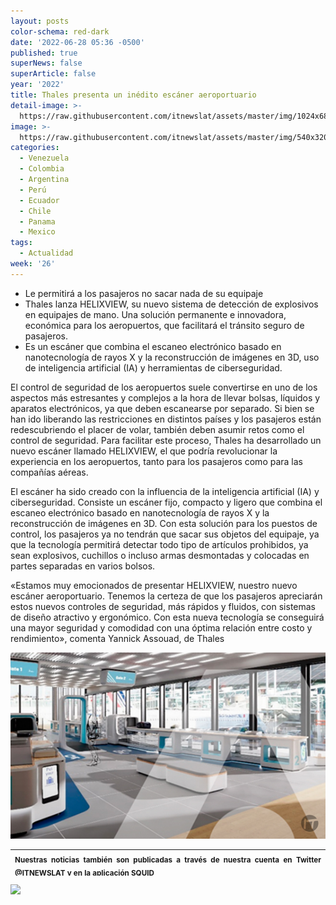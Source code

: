 ```yaml
---
layout: posts
color-schema: red-dark
date: '2022-06-28 05:36 -0500'
published: true
superNews: false
superArticle: false
year: '2022'
title: Thales presenta un inédito escáner aeroportuario
detail-image: >-
  https://raw.githubusercontent.com/itnewslat/assets/master/img/1024x680/thales-aeropuerto-g.jpg
image: >-
  https://raw.githubusercontent.com/itnewslat/assets/master/img/540x320/thales-aeropuerto-p.jpg
categories:
  - Venezuela
  - Colombia
  - Argentina
  - Perú
  - Ecuador
  - Chile
  - Panama
  - Mexico
tags:
  - Actualidad
week: '26'
---
```

- Le permitirá a los pasajeros no sacar nada de su equipaje
- Thales lanza HELIXVIEW, su nuevo sistema de detección de explosivos en equipajes de mano. Una solución permanente e innovadora, económica para los aeropuertos, que facilitará el tránsito seguro de pasajeros.
- Es un escáner que combina el escaneo electrónico basado en nanotecnología de rayos X y la reconstrucción de imágenes en 3D, uso de inteligencia artificial (IA) y herramientas de ciberseguridad.

El control de seguridad de los aeropuertos suele convertirse en uno de los aspectos más estresantes y complejos a la hora de llevar bolsas, líquidos y aparatos electrónicos, ya que deben escanearse por separado. Si bien se han ido liberando las restricciones en distintos países y los pasajeros están redescubriendo el placer de volar, también deben asumir retos como el control de seguridad. Para facilitar este proceso, Thales ha desarrollado un nuevo escáner llamado HELIXVIEW, el que podría revolucionar la experiencia en los aeropuertos, tanto para los pasajeros como para las compañías aéreas. 

El escáner ha sido creado con la influencia de la inteligencia artificial (IA) y ciberseguridad. Consiste un escáner fijo, compacto y ligero que combina el escaneo electrónico basado en nanotecnología de rayos X y la reconstrucción de imágenes en 3D. Con esta solución para los puestos de control, los pasajeros ya no tendrán que sacar sus objetos del equipaje, ya que la tecnología permitirá detectar todo tipo de artículos prohibidos, ya sean explosivos, cuchillos o incluso armas desmontadas y colocadas en partes separadas en varios bolsos.

«Estamos muy emocionados de presentar HELIXVIEW, nuestro nuevo escáner aeroportuario. Tenemos la certeza de que los pasajeros apreciarán estos nuevos controles de seguridad, más rápidos y fluidos, con sistemas de diseño atractivo y ergonómico. Con esta nueva tecnología se conseguirá una mayor seguridad y comodidad con una óptima relación entre costo y rendimiento», comenta Yannick Assouad, de Thales

![](https://raw.githubusercontent.com/itnewslat/assets/master/img/540x320/thales-aeropuerto-p.jpg)

<table style="height: 42px;" width="569">
<tbody>
<tr>
<td style="text-align: justify;"><sub><strong>Nuestras noticias también son publicadas a través de nuestra cuenta en Twitter <a href="https://twitter.com/itnewslat?lang=es">@ITNEWSLAT</a> y en la aplicación <a href="https://squidapp.co/en/">SQUID</a></strong></sub></td>
</tr>
</tbody>
</table>

<img src="https://tracker.metricool.com/c3po.jpg?hash=56f88a41e39ab42c063cc51676587a04"/>